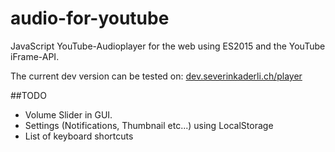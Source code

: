# audio-for-youtube
JavaScript YouTube-Audioplayer for the web using ES2015 and the YouTube iFrame-API.

The current dev version can be tested on: 
[dev.severinkaderli.ch/player](https://dev.severinkaderli.ch/player)

##TODO
* Volume Slider in GUI.
* Settings (Notifications, Thumbnail etc...) using LocalStorage
* List of keyboard shortcuts

